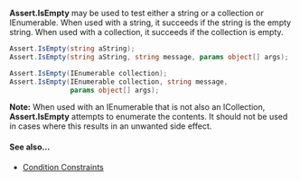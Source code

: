 **Assert.IsEmpty** may be used to test either a string or a collection or IEnumerable.
When used with a string, it succeeds if the string is the empty string.
When used with a collection, it succeeds if the collection is empty.

```C#
Assert.IsEmpty(string aString);
Assert.IsEmpty(string aString, string message, params object[] args);

Assert.IsEmpty(IEnumerable collection);
Assert.IsEmpty(IEnumerable collection, string message,
               params object[] args);
```

**Note:** When used with an IEnumerable that is not also an ICollection, **Assert.IsEmpty** attempts to enumerate the contents. It should not be used in cases where this results in an unwanted side effect.

#### See also...
 * [Condition Constraints](constraints#condition-constraints)
